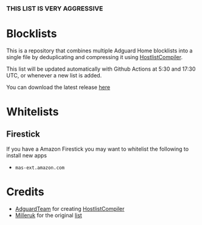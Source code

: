 ### THIS LIST IS VERY AGGRESSIVE


# Blocklists
This is a repository that combines multiple Adguard Home blocklists into a single file by deduplicating and compressing it using [HostlistCompiler](https://github.com/AdguardTeam/HostlistCompiler).

This list will be updated automatically with Github Actions at 5:30 and 17:30 UTC, or whenever a new list is added.

You can download the latest release [here](https://raw.githubusercontent.com/Satellite-Galaxy/Blocklists/main/hosts.txt)

# Whitelists
## Firestick
If you have a Amazon Firestick you may want to whitelist the following to install new apps
* `mas-ext.amazon.com`


# Credits
- [AdguardTeam](https://github.com/AdguardTeam) for creating [HostlistCompiler](https://github.com/AdguardTeam/HostlistCompiler)
- [Milleruk](https://github.com/milleruk/) for the original [list](https://github.com/milleruk/adguard-filter-list)
